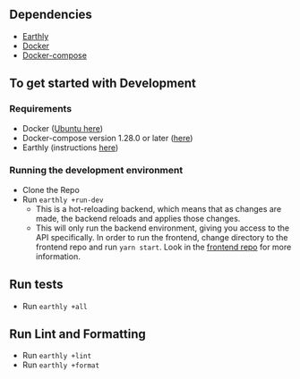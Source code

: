 ## Dependencies
- [Earthly](https://earthly.dev/get-earthly)
- [Docker](https://docs.docker.com/engine/install/)
- [Docker-compose](https://docs.docker.com/compose/install/)


## To get started with Development
### Requirements
- Docker ([Ubuntu here](https://docs.docker.com/engine/install/ubuntu/))
- Docker-compose version 1.28.0 or later ([here](https://docs.docker.com/compose/install/))
- Earthly (instructions [here](https://earthly.dev/get-earthly))
### Running the development environment
- Clone the Repo
- Run `earthly +run-dev`
  - This is a hot-reloading backend, which means that as changes are made, the backend
reloads and applies those changes.
  - This will only run the backend environment, giving you access to the API specifically. In order to run the frontend, change directory to the frontend repo and run `yarn start`. Look in the [frontend repo](https://code.il2.dso.mil/platform-one/products/gvsc/sec/dsdp/frontend) for more information. 
## Run tests
- Run `earthly +all`

## Run Lint and Formatting
- Run `earthly +lint`
- Run `earthly +format`

